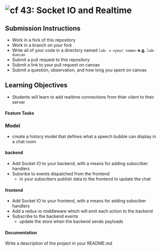 ![cf](http://i.imgur.com/7v5ASc8.png) 43: Socket IO and Realtime
===

## Submission Instructions
  * Work in a fork of this repository
  * Work in a branch on your fork
  * Write all of your code in a directory named `lab-` + `<your name>` **e.g.** `lab-duncan`
  * Submit a pull request to this repository
  * Submit a link to your pull request on canvas
  * Submit a question, observation, and how long you spent on canvas 
  
## Learning Objectives  
* Students will learn to add realtime connections from thier cilent to their server

#### Feature Tasks  

### Model 
* create a history model that defines what a speech bubble can display in a chat room

#### backend
* Add Socket IO to your backend, with a means for adding subscriber handlers 
* Subsribe to events dispatched from the frontend
  * in your subscibers publish data to the frontend to update the chat

#### frontend 
* Add Socket IO to your frontend, with a means for adding subsciber handlers
* Add a redux-io middleware which will emit each action to the backend
* Subscribe to the backend events
  * update the store when the backend sends payloads

#### Documentation  
Write a description of the project in your README.md
